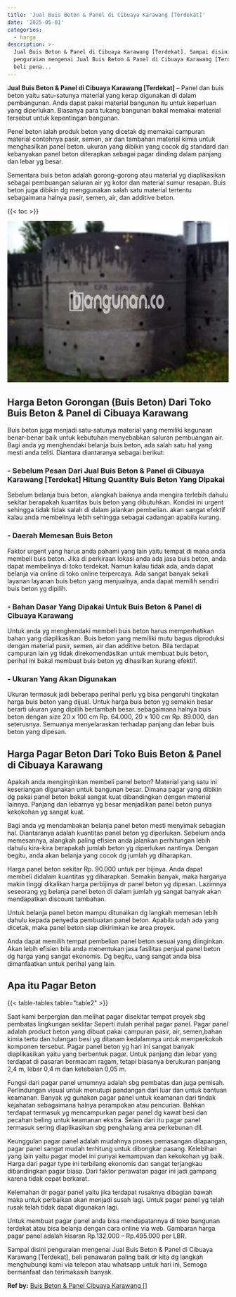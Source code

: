 ```yaml
---
title: 'Jual Buis Beton & Panel di Cibuaya Karawang [Terdekat]'
date: '2025-05-01'
categories:
  - harga
description: >-
  Jual Buis Beton & Panel di Cibuaya Karawang [Terdekat]. Sampai disini
  penguraian mengenai Jual Buis Beton & Panel di Cibuaya Karawang [Terdekat],
  beli pena...
---
```


**Jual Buis Beton & Panel di Cibuaya Karawang \[Terdekat\]** – Panel dan buis beton yaitu satu-satunya material yang kerap digunakan di dalam pembangunan. Anda dapat pakai material bangunan itu untuk keperluan yang diperlukan. Biasanya para tukang bangunan bakal memakai material tersebut untuk kepentingan bangunan.

Penel beton ialah produk beton yang dicetak dg memakai campuran material contohnya pasir, semen, air dan tambahan material kimia untuk menghasilkan panel beton. ukuran yang dibikin yang cocok dg standard dan kebanyakan panel beton diterapkan sebagai pagar dinding dalam panjang dan lebar yg besar.

Sementara buis beton adalah gorong-gorong atau material yg diaplikasikan sebagai pembuangan saluran air yg kotor dan material sumur resapan. Buis beton juga dibikin dg menggunakan salah satu material tertentu sebagaimana halnya pasir, semen, air, dan additive beton.

{{< toc >}}

![Jual Buis Beton & Panel di Cibuaya Karawang [Terdekat]](/images/jual-panel-buis-beton-murah-24.png)

## Harga Beton Gorongan (Buis Beton) Dari Toko Buis Beton & Panel di Cibuaya Karawang

Buis beton juga menjadi satu-satunya material yang memiliki kegunaan benar-benar baik untuk kebutuhan menyebabkan saluran pembuangan air. Bagi anda yg menghendaki belanja buis beton, ada salah satu hal yang mesti anda teliti. Diantara diantaranya sebagai berikut:

### \- Sebelum Pesan Dari Jual Buis Beton & Panel di Cibuaya Karawang \[Terdekat\] Hitung Quantity Buis Beton Yang Dipakai

Sebelum belanja buis beton, alangkah baiknya anda mengira terlebih dahulu sekitar berapakah kuantitas buis beton yang dibutuhkan. Kondisi ini urgent sehingga tidak tidak salah di dalam jalankan pembelian. akan sangat efektif kalau anda membelinya lebih sehingga sebagai cadangan apabila kurang.

### \- Daerah Memesan Buis Beton

Faktor urgent yang harus anda pahami yang lain yaitu tempat di mana anda membeli buis beton. Jika di perkiraan lokasi anda ada jasa buis beton, anda dapat membelinya di toko terdekat. Namun kalau tidak ada, anda dapat belanja via online di toko online terpercaya. Ada sangat banyak sekali layanan layanan buis beton yang menjualnya, anda dapat memilih sendiri buis beton yg dipilih.

### \- Bahan Dasar Yang Dipakai Untuk Buis Beton & Panel di Cibuaya Karawang

Untuk anda yg menghendaki membeli buis beton harus memperhatikan bahan yang diaplikasikan. Buis beton yang memiliki mutu bagus diproduksi dengan material pasir, semen, air dan additive beton. Bila terdapat campuran lain yg tidak direkomendasikan untuk membuat buis beton, perihal ini bakal membuat buis beton yg dihasilkan kurang efektif.

### \- Ukuran Yang Akan Digunakan

Ukuran termasuk jadi beberapa perihal perlu yg bisa pengaruhi tingkatan harga buis beton yang dijual. Untuk harga buis beton yg semakin besar berarti ukuran yang dipilih bertambah besar. sebagaimana halnya buis beton dengan size 20 x 100 cm Rp. 64.000, 20 x 100 cm Rp. 89.000, dan seterusnya. Semuanya menyelaraskan terhadap panjang dan lebar buis beton yang dipesan.

## Harga Pagar Beton Dari Toko Buis Beton & Panel di Cibuaya Karawang

Apakah anda menginginkan membeli panel beton? Material yang satu ini keseriangan digunakan untuk bangunan besar. Dimana pagar yang dibikin dg pakai panel beton bakal sangat kuat dibandingkan dengan material lainnya. Panjang dan lebarnya yg besar menjadikan panel beton punya kekokohan yg sangat kuat.

Bagi anda yg mendambakan belanja panel beton mesti menyimak sebagian hal. Diantaranya adalah kuantitas panel beton yg diperlukan. Sebelum anda memesannya, alangkah paling efisien anda jalankan perhitungan lebih dahulu kira-kira berapakah jumlah beton yg diperlukan nantinya. Dengan begitu, anda akan belanja yang cocok dg jumlah yg diharapkan.

Harga panel beton sekitar Rp. 90.000 untuk per bijinya. Anda dapat membeli didalam kuantitas yg diharapkan. Semakin banyak, maka harganya makin tinggi dikalikan harga perbijinya dr panel beton yg dipesan. Lazimnya seseorang yg belanja panel beton di dalam jumlah yg sangat banyak akan mendapatkan discount tambahan.

Untuk belanja panel beton mampu ditunaikan dg langkah memesan lebih dahulu kepada penyedia pembuatan panel beton. Apabila udah ada yang dicetak, maka panel beton siap dikirimkan ke area proyek.

Anda dapat memilih tempat pembelian panel beton sesuai yang diinginkan. Akan lebih efisien bila anda menentukan jasa fasilitas penjual panel beton dg harga yang sangat ekonomis. Dg begitu, uang sangat anda bisa dimanfaatkan untuk perihal yang lain.

## Apa itu Pagar Beton

{{< table-tables table="table2" >}}

Saat kami berpergian dan melihat pagar disekitar tempat proyek sbg pembatas lingkungan seklitar Seperti itulah perihal pagar panel. Pagar panel adalah product beton yang dibuat pakai campuran pasir, air, semen,bahan kimia tertu dan tulangan besi yg ditanam kedalamnya untuk memperkokoh komponen tersebut. Pagar panel beton yg hari ini sangat banyak diaplikasikan yaitu yang berbentuk pagar. Untuk panjang dan lebar yang terdapat di pasaran bermacam ragam, tetapi biasanya berukuran panjang 2,4 m, lebar 0,4 m dan ketebalan 0,05 m.

Fungsi dari pagar panel umumnya adalah sbg pembatas dan juga pemisah. Perlindungan visual untuk menutupi pandangan dari luar dan untuk bantuan keamanan. Banyak yg gunakan pagar panel untuk keamanan dari tindak kejahatan sebagaimana halnya perampokan atau pencurian. Bahkan terdapat termasuk yg mencampurkan pagar panel dg kawat besi dan pecahan beling untuk keamanan ekstra. Selain dari itu pagar panel termasuk sering diaplikasikan sbg penghalang area perkebunan dll.

Keunggulan pagar panel adalah mudahnya proses pemasangan dilapangan, pagar panel sangat mudah terhitung untuk dibongkar pasang. Kelebihan yang lain yaitu pagar model ini punyai kemampuan dan kekokohan yg baik. Harga dari pagar type ini terbilang ekonomis dan sangat terjangkau dibandingkan pagar biasa. Dari faktor perawatan pagar ini jadi gampang karena tidak cepat berkarat.

Kelemahan dr pagar panel yaitu jika terdapat rusaknya dibagian bawah maka untuk perbaikan akan menjadi susah lagi. Untuk pagar panel yg telah rusak telah tidak dapat digunakan lagi.

Untuk membuat pagar panel anda bisa mendapatannya di toko bangunan terdekat atau bisa belanja dengan cara online via web. Gambaran harga pagar panel adalah kisaran Rp.132.000 – Rp.495.000 per LBR.

Sampai disini penguraian mengenai Jual Buis Beton & Panel di Cibuaya Karawang \[Terdekat\], beli penawaran paling baik dr kita dg langkah menghubungi kami via telepon atau whatsapp untuk hari ini, Semoga bermanfaat dan terimakasih banyak.

**Ref by:** [Buis Beton & Panel Cibuaya Karawang []](https://id.wikipedia.org/wiki/Buis)
